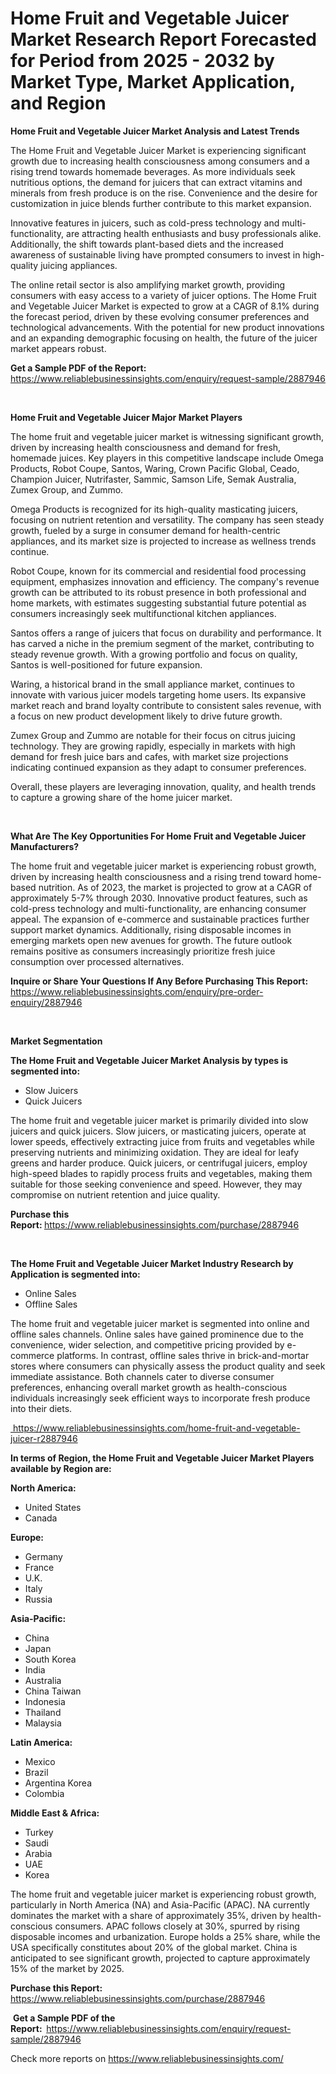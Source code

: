 <p><h1>Home Fruit and Vegetable Juicer Market Research Report Forecasted for Period from 2025 -  2032 by Market Type, Market Application, and Region</h1></p><p><strong>Home Fruit and Vegetable Juicer Market Analysis and Latest Trends</strong></p>
<p><p>The Home Fruit and Vegetable Juicer Market is experiencing significant growth due to increasing health consciousness among consumers and a rising trend towards homemade beverages. As more individuals seek nutritious options, the demand for juicers that can extract vitamins and minerals from fresh produce is on the rise. Convenience and the desire for customization in juice blends further contribute to this market expansion. </p><p>Innovative features in juicers, such as cold-press technology and multi-functionality, are attracting health enthusiasts and busy professionals alike. Additionally, the shift towards plant-based diets and the increased awareness of sustainable living have prompted consumers to invest in high-quality juicing appliances. </p><p>The online retail sector is also amplifying market growth, providing consumers with easy access to a variety of juicer options. The Home Fruit and Vegetable Juicer Market is expected to grow at a CAGR of 8.1% during the forecast period, driven by these evolving consumer preferences and technological advancements. With the potential for new product innovations and an expanding demographic focusing on health, the future of the juicer market appears robust.</p></p>
<p><strong>Get a Sample PDF of the Report:&nbsp;</strong> <a href="https://www.reliablebusinessinsights.com/enquiry/request-sample/2887946?utm_campaign=2534&utm_medium=2&utm_source=Github&utm_content=ia&utm_term=14032025&utm_id=home-fruit-and-vegetable-juicer">https://www.reliablebusinessinsights.com/enquiry/request-sample/2887946</a></p>
<p>&nbsp;</p>
<p><strong>Home Fruit and Vegetable Juicer Major Market Players</strong></p>
<p><p>The home fruit and vegetable juicer market is witnessing significant growth, driven by increasing health consciousness and demand for fresh, homemade juices. Key players in this competitive landscape include Omega Products, Robot Coupe, Santos, Waring, Crown Pacific Global, Ceado, Champion Juicer, Nutrifaster, Sammic, Samson Life, Semak Australia, Zumex Group, and Zummo.</p><p>Omega Products is recognized for its high-quality masticating juicers, focusing on nutrient retention and versatility. The company has seen steady growth, fueled by a surge in consumer demand for health-centric appliances, and its market size is projected to increase as wellness trends continue.</p><p>Robot Coupe, known for its commercial and residential food processing equipment, emphasizes innovation and efficiency. The company's revenue growth can be attributed to its robust presence in both professional and home markets, with estimates suggesting substantial future potential as consumers increasingly seek multifunctional kitchen appliances.</p><p>Santos offers a range of juicers that focus on durability and performance. It has carved a niche in the premium segment of the market, contributing to steady revenue growth. With a growing portfolio and focus on quality, Santos is well-positioned for future expansion.</p><p>Waring, a historical brand in the small appliance market, continues to innovate with various juicer models targeting home users. Its expansive market reach and brand loyalty contribute to consistent sales revenue, with a focus on new product development likely to drive future growth.</p><p>Zumex Group and Zummo are notable for their focus on citrus juicing technology. They are growing rapidly, especially in markets with high demand for fresh juice bars and cafes, with market size projections indicating continued expansion as they adapt to consumer preferences.</p><p>Overall, these players are leveraging innovation, quality, and health trends to capture a growing share of the home juicer market.</p></p>
<p>&nbsp;</p>
<p><strong>What Are The Key Opportunities For Home Fruit and Vegetable Juicer Manufacturers?</strong></p>
<p><p>The home fruit and vegetable juicer market is experiencing robust growth, driven by increasing health consciousness and a rising trend toward home-based nutrition. As of 2023, the market is projected to grow at a CAGR of approximately 5-7% through 2030. Innovative product features, such as cold-press technology and multi-functionality, are enhancing consumer appeal. The expansion of e-commerce and sustainable practices further support market dynamics. Additionally, rising disposable incomes in emerging markets open new avenues for growth. The future outlook remains positive as consumers increasingly prioritize fresh juice consumption over processed alternatives.</p></p>
<p><strong>Inquire or Share Your Questions If Any Before Purchasing This Report:</strong> <a href="https://www.reliablebusinessinsights.com/enquiry/pre-order-enquiry/2887946?utm_campaign=2534&utm_medium=2&utm_source=Github&utm_content=ia&utm_term=14032025&utm_id=home-fruit-and-vegetable-juicer">https://www.reliablebusinessinsights.com/enquiry/pre-order-enquiry/2887946</a></p>
<p>&nbsp;</p>
<p><strong>Market Segmentation</strong></p>
<p><strong>The Home Fruit and Vegetable Juicer Market Analysis by types is segmented into:</strong></p>
<p><ul><li>Slow Juicers</li><li>Quick Juicers</li></ul></p>
<p><p>The home fruit and vegetable juicer market is primarily divided into slow juicers and quick juicers. Slow juicers, or masticating juicers, operate at lower speeds, effectively extracting juice from fruits and vegetables while preserving nutrients and minimizing oxidation. They are ideal for leafy greens and harder produce. Quick juicers, or centrifugal juicers, employ high-speed blades to rapidly process fruits and vegetables, making them suitable for those seeking convenience and speed. However, they may compromise on nutrient retention and juice quality.</p></p>
<p><strong>Purchase this Report:&nbsp;</strong><a href="https://www.reliablebusinessinsights.com/purchase/2887946?utm_campaign=2534&utm_medium=2&utm_source=Github&utm_content=ia&utm_term=14032025&utm_id=home-fruit-and-vegetable-juicer">https://www.reliablebusinessinsights.com/purchase/2887946</a></p>
<p>&nbsp;</p>
<p><strong>The Home Fruit and Vegetable Juicer Market Industry Research by Application is segmented into:</strong></p>
<p><ul><li>Online Sales</li><li>Offline Sales</li></ul></p>
<p><p>The home fruit and vegetable juicer market is segmented into online and offline sales channels. Online sales have gained prominence due to the convenience, wider selection, and competitive pricing provided by e-commerce platforms. In contrast, offline sales thrive in brick-and-mortar stores where consumers can physically assess the product quality and seek immediate assistance. Both channels cater to diverse consumer preferences, enhancing overall market growth as health-conscious individuals increasingly seek efficient ways to incorporate fresh produce into their diets.</p></p>
<p><a href="https://www.reliablebusinessinsights.com/home-fruit-and-vegetable-juicer-r2887946?utm_campaign=2534&utm_medium=2&utm_source=Github&utm_content=ia&utm_term=14032025&utm_id=home-fruit-and-vegetable-juicer">&nbsp;https://www.reliablebusinessinsights.com/home-fruit-and-vegetable-juicer-r2887946</a></p>
<p><strong>In terms of Region, the Home Fruit and Vegetable Juicer Market Players available by Region are:</strong></p>
<p>
    <p> <strong> North America: </strong>
        <ul>
            <li>United States</li>
            <li>Canada</li>
        </ul>
        </p> 
    <p> <strong> Europe: </strong>
        <ul>
            <li>Germany</li>
            <li>France</li>
            <li>U.K.</li>
            <li>Italy</li>
            <li>Russia</li>
        </ul>
        </p> 
    <p> <strong> Asia-Pacific: </strong>
        <ul>
            <li>China</li>
            <li>Japan</li>
            <li>South Korea</li>
            <li>India</li>
            <li>Australia</li>
            <li>China Taiwan</li>
            <li>Indonesia</li>
            <li>Thailand</li>
            <li>Malaysia</li>
        </ul>
        </p> 
    <p> <strong> Latin America: </strong>
        <ul>
            <li>Mexico</li>
            <li>Brazil</li>
            <li>Argentina Korea</li>
            <li>Colombia</li>
        </ul>
        </p> 
    <p> <strong> Middle East & Africa: </strong>
        <ul>
            <li>Turkey</li>
            <li>Saudi</li>
            <li>Arabia</li>
            <li>UAE</li>
            <li>Korea</li>
        </ul>
    </p>
    </p>
<p><p>The home fruit and vegetable juicer market is experiencing robust growth, particularly in North America (NA) and Asia-Pacific (APAC). NA currently dominates the market with a share of approximately 35%, driven by health-conscious consumers. APAC follows closely at 30%, spurred by rising disposable incomes and urbanization. Europe holds a 25% share, while the USA specifically constitutes about 20% of the global market. China is anticipated to see significant growth, projected to capture approximately 15% of the market by 2025.</p></p>
<p><strong>Purchase this Report: </strong><a href="https://www.reliablebusinessinsights.com/purchase/2887946?utm_campaign=2534&utm_medium=2&utm_source=Github&utm_content=ia&utm_term=14032025&utm_id=home-fruit-and-vegetable-juicer">https://www.reliablebusinessinsights.com/purchase/2887946</a></p>
<p>&nbsp;<strong>Get a Sample PDF of the Report:&nbsp;&nbsp;</strong><a href="https://www.reliablebusinessinsights.com/enquiry/request-sample/2887946?utm_campaign=2534&utm_medium=2&utm_source=Github&utm_content=ia&utm_term=14032025&utm_id=home-fruit-and-vegetable-juicer">https://www.reliablebusinessinsights.com/enquiry/request-sample/2887946</a></p>
<p><strong></strong></p>
<p>Check more reports on <a href="https://www.reliablebusinessinsights.com/?utm_campaign=2534&utm_medium=2&utm_source=Github&utm_content=ia&utm_term=14032025&utm_id=home-fruit-and-vegetable-juicer">https://www.reliablebusinessinsights.com/</a></p>